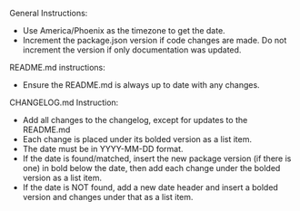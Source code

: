 General Instructions:

- Use America/Phoenix as the timezone to get the date.
- Increment the package.json version if code changes are made. Do not increment the version if only documentation was updated.

README.md instructions:

- Ensure the README.md is always up to date with any changes.

CHANGELOG.md Instruction:

- Add all changes to the changelog, except for updates to the README.md
- Each change is placed under its bolded version as a list item.
- The date must be in YYYY-MM-DD format.
- If the date is found/matched, insert the new package version (if there is one)
  in bold below the date, then add each change under the bolded version as a
  list item.
- If the date is NOT found, add a new date header and insert a bolded version
  and changes under that as a list item.
